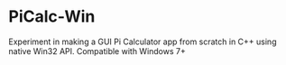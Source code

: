 # PiCalc-Win
Experiment in making a GUI Pi Calculator app from scratch in C++ using native Win32 API. Compatible with Windows 7+
